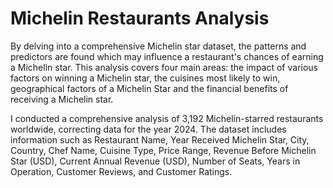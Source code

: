 # Michelin Restaurants Analysis
By delving into a comprehensive Michelin star dataset, the patterns and predictors are found which may influence a restaurant's chances of earning a Michelin star. This analysis covers four main areas: the impact of various factors on winning a Michelin star, the cuisines most likely to win, geographical factors of a Michelin Star and the financial benefits of receiving a Michelin star.

I conducted a comprehensive analysis of 3,192 Michelin-starred restaurants worldwide, correcting data for the year 2024. The dataset includes information such as Restaurant Name, Year Received Michelin Star, City, Country, Chef Name, Cuisine Type, Price Range, Revenue Before Michelin Star (USD), Current Annual Revenue (USD), Number of Seats, Years in Operation, Customer Reviews, and Customer Ratings.
